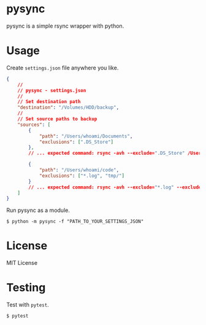 # pysync
pysync is a simple rsync wrapper with python.

# Usage

Create `settings.json` file anywhere you like.

```json
{
    //
    // pysync - settings.json
    //
    // Set destination path
    "destination": "/Volumes/HDD/backup",
    //
    // Set source paths to backup
    "sources": [
        {
            "path": "/Users/whoami/Documents",
            "exclusions": [".DS_Store"]
        },
        // ... expected command: rsync -avh --exclude=".DS_Store" /Users/whoami/Documents /Volumes/HDD/backup

        {
            "path": "/Users/whoami/code",
            "exclusions": ["*.log", "tmp/"]
        }
        // ... expected command: rsync -avh --exclude="*.log" --exclude="tmp/" /Users/whoami/code /Volumes/HDD/backup
    ]
}

```

Run pysync as a module.

```shell
$ python -m pysync -f "PATH_TO_YOUR_SETTINGS_JSON"
```

# License
MIT License

# Testing
Test with `pytest`.
```shell
$ pytest
```
